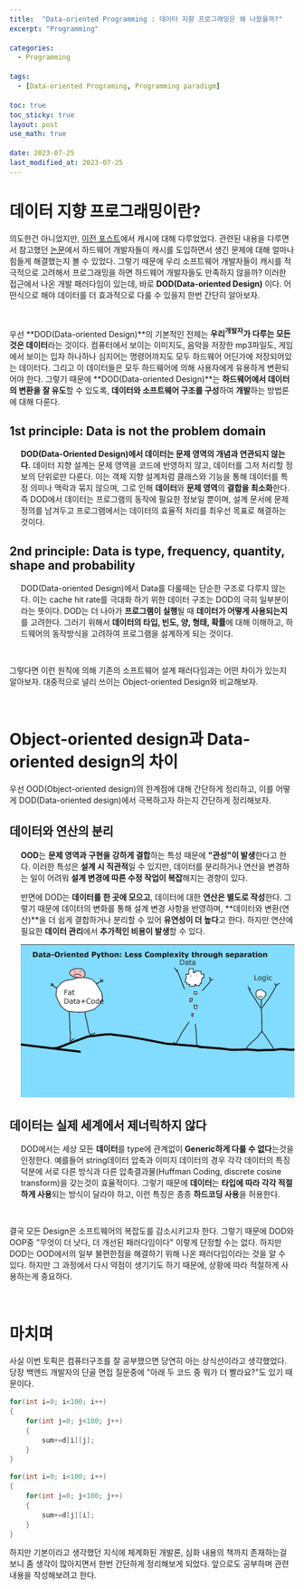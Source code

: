 ```yaml
---
title:  "Data-oriented Programming : 데이터 지향 프로그래밍은 왜 나왔을까?"
excerpt: "Programming"

categories:
  - Programming

tags:
  - [Data-oriented Programing, Programming paradigm]

toc: true
toc_sticky: true
layout: post
use_math: true
 
date: 2023-07-25
last_modified_at: 2023-07-25
---
```


# 데이터 지향 프로그래밍이란?

의도한건 아니었지만, [이전 포스트](https://reofard.github.io/operating_system/2023/05/27/Multi-core%EC%97%90%EC%84%9C%EC%9D%98-Multi-Processing.html)에서 캐시에 대해 다루었었다. 관련된 내용을 다루면서 참고했던 [논문](https://www.puppetmastertrading.com/images/hwViewForSwHackers.pdf)에서 하드웨어 개발자들이 캐시를 도입하면서 생긴 문제에 대해 얼마나 힘들게 해결했는지 볼 수 있었다. 그렇기 때문에 우리 소프트웨어 개발자들이 캐시를 적극적으로 고려해서 프로그래밍을 하면 하드웨어 개발자들도 만족하지 않을까? 이러한 접근에서 나온 개발 패러다임이 있는데, 바로 **DOD(Data-oriented Design)** 이다. 어떤식으로 해야 데이터를 더 효과적으로 다룰 수 있을지 한번 간단히 알아보자.

<br>

우선 **DOD(Data-oriented Design)**의 기본적인 전제는 **우리<sup>개발자</sup>가 다루는 모든 것은 데이터**라는 것이다. 컴퓨터에서 보이는 이미지도, 음악을 저장한 mp3파일도, 게임에서 보이는 입자 하나하나 심지어는 명령어까지도 모두 하드웨어 어딘가에 저장되어있는 데이터다. 그리고 이 데이터들은 모두 하드웨어에 의해 사용자에게 유용하게 변환되어야 한다. 그렇기 때문에 **DOD(Data-oriented Design)**는 **하드웨어에서 데이터의 변환을 잘 유도**할 수 있도록, **데이터와 소프트웨어 구조를 구성**하여 **개발**하는 방법론에 대해 다룬다.

## **1st principle: Data is not the problem domain**

<div style="margin-left: 20px;">

**DOD(Data-Oriented Design)에서 데이터는 문제 영역의 개념과 연관되지 않는다.** 데이터 지향 설계는 문제 영역을 코드에 반영하지 않고, 데이터를 그저 처리할 정보의 단위로만 다룬다. 이는 객체 지향 설계처럼 클래스와 기능을 통해 데이터를 특정 의미나 맥락과 묶지 않으며, 그로 인해 **데이터**와 **문제 영역**의 **결합을 최소화**한다. 즉 DOD에서 데이터는 프로그램의 동작에 필요한 정보일 뿐이며, 설계 문서에 문제 정의를 남겨두고 프로그램에서는 데이터의 효율적 처리를 최우선 목표로 해결하는 것이다.


</div>

## **2nd principle: Data is type, frequency, quantity, shape and probability**

<div style="margin-left: 20px;">

DOD(Data-oriented Design)에서 Data를 다룰때는 단순한 구조로 다루지 않는다. 이는 cache hit rate를 극대화 하기 위한 데이터 구조는 DOD의 극히 일부분이라는 뜻이다. DOD는 더 나아가 **프로그램이 실행**될 때 **데이터가 어떻게 사용되는지**를 고려한다. 그러기 위해서 **데이터의 타입, 빈도, 양, 형태, 확률**에 대해 이해하고, 하드웨어의 동작방식을 고려하여 프로그램을 설계하게 되는 것이다.

</div>

<br>

그렇다면 이런 원칙에 의해 기존의 소프트웨어 설계 패러다임과는 어떤 차이가 있는지 알아보자. 대중적으로 널리 쓰이는 Object-oriented Design와 비교해보자.

<br>

# **Object-oriented design과 Data-oriented design의 차이**

우선 OOD(Object-oriented design)의 한계점에 대해 간단하게 정리하고, 이를 어떻게 DOD(Data-oriented design)에서 극복하고자 하는지 간단하게 정리해보자. 

## **데이터와 연산의 분리**

<div style="margin-left: 20px;">

**OOD**는 **문제 영역과 구현을 강하게 결합**하는 특성 때문에 **"관성"이 발생**한다고 한다. 이러한 특성은 **설계 시 직관적**일 수 있지만, 데이터를 분리하거나 연산을 변경하는 일이 어려워 **설계 변경에 따른 수정 작업이 복잡**해지는 경향이 있다.

반면에 DOD는 **데이터를 한 곳에 모으고**, 데이터에 대한 **연산은 별도로 작성**한다. 그렇기 때문에 데이터의 변화를 통해 설계 변경 사항을 반영하며, **데이터와 변환(연산)**을 더 쉽게 결합하거나 분리할 수 있어 **유연성이 더 높다**고 한다. 하지만 연산에 필요한 **데이터 관리**에서 **추가적인 비용이 발생**할 수 있다.

![OOD vs DOD](/assets/img/Data_login_rel.png)

</div>

## **데이터는 실제 세계에서 제너릭하지 않다**

<div style="margin-left: 20px;">

DOD에서는 세상 모든 **데이터**를 type에 관계없이 **Generic하게 다룰 수 없다**는것을 인정한다. 예를들어 string데이터 압축과 이미지 데이터의 경우 각각 데이터의 특징덕분에 서로 다른 방식과 다른 압축결과물(Huffman Coding, discrete cosine transform)을 갖는것이 효율적이다. 그렇기 때문에 **데이터**는 **타입에 따라 각각 적절하게 사용**되는 방식이 달라야 하고, 이런 특징은 종종 **하드코딩 사용**을 허용한다.

</div>

<br>

결국 모든 Design은 소프트웨어의 복잡도를 감소시키고자 한다. 그렇기 때문에 DOD와 OOP중 "무엇이 더 낫다, 더 개선된 패러다임이다" 이렇게 단정할 수는 없다. 하지만 DOD는 OOD에서의 일부 불편한점을 해결하기 위해 나온 패러다임이라는 것을 알 수 있다. 하지만 그 과정에서 다시 약점이 생기기도 하기 때문에, 상황에 따라 적절하게 사용하는게 중요하다.

<br>

# **마치며**

사실 이번 토픽은 컴퓨터구조를 잘 공부했으면 당연히 아는 상식선이라고 생각했었다. 당장 백엔드 개발자의 단골 면접 질문중에 "아래 두 코드 중 뭐가 더 빨라요?"도 있기 때문이다.

```c
for(int i=0; i<100; i++)
{
    for(int j=0; j<100; j++)
    {
        sum+=d[i][j];
    }
}
```

```c
for(int i=0; i<100; i++)
{
    for(int j=0; j<100; j++)
    {
        sum+=d[j][i];
    }
}
```

하지만 기본이라고 생각했던 지식에 체계화된 개발론, 심화 내용의 책까지 존재하는걸 보니 좀 생각이 많아지면서 한번 간단하게 정리해보게 되었다. 앞으로도 공부하며 관련 내용을 작성해보려고 한다.